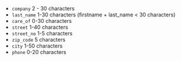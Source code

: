 * <code>company</code> 2 - 30 characters
* <code>last_name</code> 1-30 characters (firstname + last_name < 30 characters)
* <code>care_of</code> 0-30 characters
* <code>street</code> 1-40 characters
* <code>street_no</code> 1-5 characters
* <code>zip_code</code> 5 characters
* <code>city</code> 1-50 characters
* <code>phone</code> 0-20 characters
